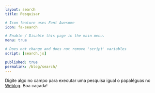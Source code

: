 ```yaml
---
layout: search
title: Pesquisar

# Icon feature uses Font Awesome
icon: fa-search

# Enable / Disable this page in the main menu.
menu: true

# Does not change and does not remove 'script' variables
script: [search.js]

published: true
permalink: /blog/search/
---
```


Digite algo no campo para executar uma pesquisa igual o papaléguas no [Weblog]({{site.url}}{{site.baseurl}}/blog/). Boa caçada!

